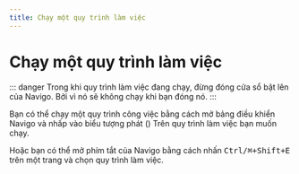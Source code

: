 ```yaml
---
title: Chạy một quy trình làm việc
---
```


# Chạy một quy trình làm việc

::: danger
Trong khi quy trình làm việc đang chạy, đừng đóng cửa sổ bật lên của Navigo. Bởi vì nó sẽ không chạy khi bạn đóng nó.
:::

Bạn có thể chạy một quy trình công việc bằng cách mở bảng điều khiển Navigo và nhấp vào biểu tượng phát (<v-remixicon name="riPlayLine" />) Trên quy trình làm việc bạn muốn chạy.

Hoặc bạn có thể mở phím tắt của Navigo bằng cách nhấn <kbd>Ctrl/⌘+Shift+E</kbd> trên một trang và chọn quy trình làm việc.

<!-- ![Navigo shortcut](https://s3.ap-southeast-1.amazonaws.com/automa-pub/i/2024/12/02/11cuil-6p.png) -->